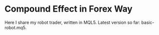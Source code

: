 # Compound Effect in Forex Way

Here I share my robot trader, written in MQL5. Latest version so far: basic-robot.mq5.
